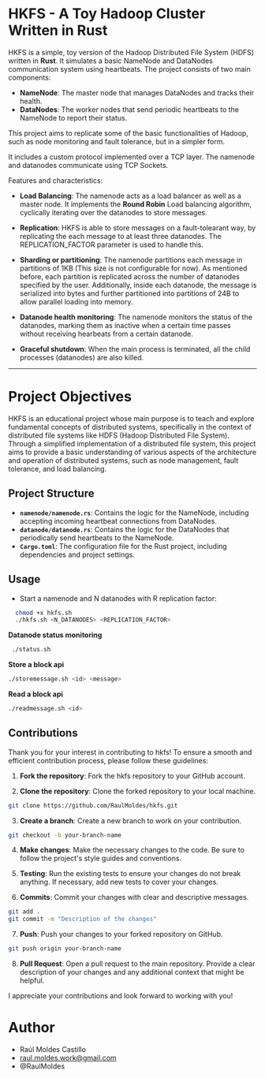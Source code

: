 # HKFS - A Toy Hadoop Cluster Written in Rust

HKFS is a simple, toy version of the Hadoop Distributed File System (HDFS) written in **Rust**. It simulates a basic NameNode and DataNodes communication system using heartbeats. The project consists of two main components:

- **NameNode**: The master node that manages DataNodes and tracks their health.
- **DataNodes**: The worker nodes that send periodic heartbeats to the NameNode to report their status.

This project aims to replicate some of the basic functionalities of Hadoop, such as node monitoring and fault tolerance, but in a simpler form.

It includes a custom protocol implemented over a TCP layer. The namenode and datanodes communicate using TCP Sockets.

Features and characteristics:

* **Load Balancing**: The namenode acts as a load balancer as well as a master node. It implements the **Round Robin** Load balancing algorithm, cyclically iterating over the datanodes to store messages.

* **Replication**:  HKFS is able to store messages on a fault-tolearant way, by replicating the each message to at least three datanodes. The REPLICATION_FACTOR parameter is used to handle this.

* **Sharding or partitioning**: The namenode partitions each message in partitions of 1KB (This size is not configurable for now). As mentioned before, each partition is replicated across the number of datanodes specified by the user. Additionally, inside each datanode, the message is serialized into bytes and further partitioned into partitions of 24B to allow parallel loading into memory.

* **Datanode health monitoring**: The namenode monitors the status of the datanodes, marking them as inactive when a certain time passes without receiving hearbeats from a certain datanode.

* **Graceful shutdown**: When the main process is terminated, all the child processes (datanodes) are also killed.
---

# Project Objectives

HKFS is an educational project whose main purpose is to teach and explore fundamental concepts of distributed systems, specifically in the context of distributed file systems like HDFS (Hadoop Distributed File System). Through a simplified implementation of a distributed file system, this project aims to provide a basic understanding of various aspects of the architecture and operation of distributed systems, such as node management, fault tolerance, and load balancing.

## Project Structure

- **`namenode/namenode.rs`**: Contains the logic for the NameNode, including accepting incoming heartbeat connections from DataNodes.
- **`datanode/datanode.rs`**: Contains the logic for the DataNodes that periodically send heartbeats to the NameNode.
- **`Cargo.toml`**: The configuration file for the Rust project, including dependencies and project settings.

## Usage
- Start a namenode and N datanodes with R replication factor:
```bash
  chmod +x hkfs.sh
  ./hkfs.sh <N_DATANODES> <REPLICATION_FACTOR>
```

**Datanode status monitoring**
```bash
 ./status.sh
```
**Store a block api**
```bash
./storemessage.sh <id> <message>
```
**Read a block api**
```bash
./readmessage.sh <id>
```

## Contributions


Thank you for your interest in contributing to hkfs! To ensure a smooth and efficient contribution process, please follow these guidelines:

1. **Fork the repository**: Fork the hkfs repository to your GitHub account.

2. **Clone the repository**: Clone the forked repository to your local machine.
  ```sh
  git clone https://github.com/RaulMoldes/hkfs.git
  ```

3. **Create a branch**: Create a new branch to work on your contribution.
  ```sh
  git checkout -b your-branch-name
  ```

4. **Make changes**: Make the necessary changes to the code. Be sure to follow the project's style guides and conventions.

5. **Testing**: Run the existing tests to ensure your changes do not break anything. If necessary, add new tests to cover your changes.

6. **Commits**: Commit your changes with clear and descriptive messages.
  ```sh
  git add .
  git commit -m "Description of the changes"
  ```

7. **Push**: Push your changes to your forked repository on GitHub.
  ```sh
  git push origin your-branch-name
  ```

8. **Pull Request**: Open a pull request to the main repository. Provide a clear description of your changes and any additional context that might be helpful.

I appreciate your contributions and look forward to working with you!

# Author

* Raúl Moldes Castillo
* raul.moldes.work@gmail.com
* @RaulMoldes